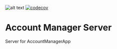 
![alt text](https://travis-ci.org/triodjangopiter/account-manager-server.svg?branch=master)
[![codecov](https://codecov.io/gh/triodjangopiter/account-manager-server/branch/master/graph/badge.svg)](https://codecov.io/gh/triodjangopiter/account-manager-server)
# Account Manager Server
Server for AccountManagerApp
